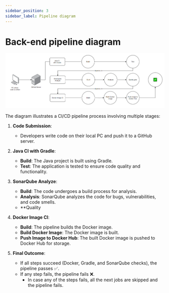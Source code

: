 ```yaml
---
sidebar_position: 3
sidebar_label: Pipeline diagram
---
```


# Back-end pipeline diagram

![Pipeline diagram](img/BE_pipelineDiagram.png)

The diagram illustrates a CI/CD pipeline process involving multiple stages:

1. **Code Submission**:
   - Developers write code on their local PC and push it to a GitHub server.

2. **Java CI with Gradle**:
   - **Build**: The Java project is built using Gradle.
   - **Test**: The application is tested to ensure code quality and functionality.

3. **SonarQube Analyze**:
   - **Build**: The code undergoes a build process for analysis.
   - **Analysis**: SonarQube analyzes the code for bugs, vulnerabilities, and code smells.
   - **Quality

4. **Docker Image CI**:
   - **Build**: The pipeline builds the Docker image.
   - **Build Docker Image**: The Docker image is built.
   - **Push Image to Docker Hub**: The built Docker image is pushed to Docker Hub for storage.

5. **Final Outcome**:
   - If all steps succeed (Docker, Gradle, and SonarQube checks), the pipeline passes ✅.      
   - If any step fails, the pipeline fails ❌.
      - In case any of the steps fails, all the next jobs are skipped and the pipeline fails.